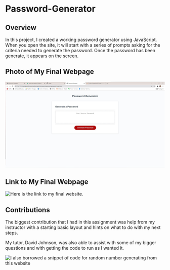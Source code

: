 # Password-Generator


## Overview

In this project, I created a working password generator using JavaScript. When you open the site, it will start with a series of prompts asking for the criteria needed to generate the password. Once the password has been generate, it appears on the screen. 

## Photo of My Final Webpage

![This is the final screenshot of my webpage](./images/final-webpage-passgen.jpg)


## Link to My Final Webpage
 
 ![Here is the link to my final website.](https://alyssarodri.github.io/password-generator/)


## Contributions

The biggest contribution that I had in this assignment was help from my instructor with a starting basic layout and hints on what to do with my next steps.

My tutor, David Johnson, was also able to assist with some of my bigger questions and with getting the code to run as I wanted it.

![I also borrowed a snippet of code for random number generating from this website](https://dev.to/code_mystery/random-password-generator-using-javascript-6a)